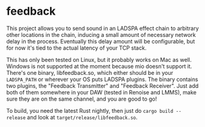 # feedback
This project allows you to send sound in an LADSPA effect chain to arbitrary other locations in the chain, inducing a small amount of necessary network delay in the process. Eventually this delay amount will be configurable, but for now it's tied to the actual latency of your TCP stack.

This has only been tested on Linux, but it probably works on Mac as well. Windows is not supported at the moment because mio doesn't support it. There's one binary, libfeedback.so, which either should be in your `LADSPA_PATH` or wherever your OS puts LADSPA plugins. The binary contains two plugins, the "Feedback Transmitter" and "Feedback Receiver". Just add both of them somewhere in your DAW (tested in Renoise and LMMS), make sure they are on the same channel, and you are good to go!

To build, you need the latest Rust nightly, then just do `cargo build --release` and look at `target/release/libfeedback.so`.
